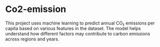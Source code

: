 # Co2-emission
This project uses machine learning to predict annual CO₂ emissions per capita based on various features in the dataset. The model helps understand how different factors may contribute to carbon emissions across regions and years.
